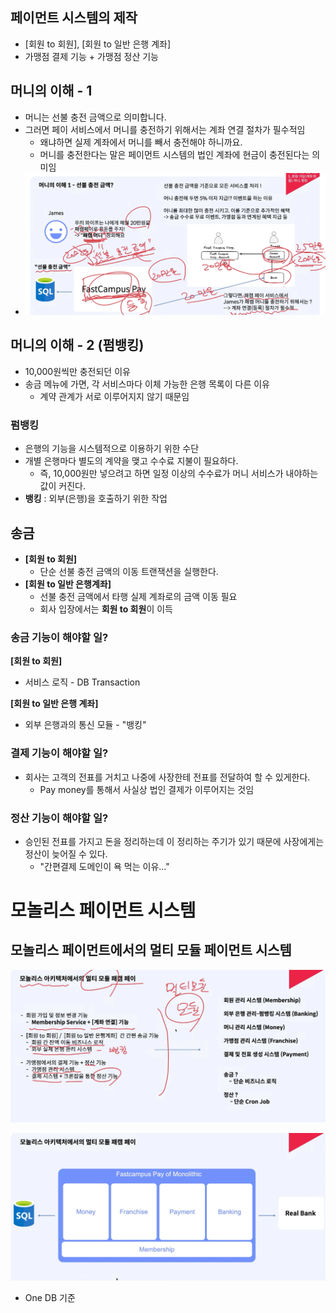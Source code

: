 ## 페이먼트 시스템의 제작

- [회원 to 회원], [회원 to 일반 은행 계좌]
- 가맹점 결제 기능 + 가맹점 정산 기능

## 머니의 이해 - 1

- 머니는 선불 충전 금액으로 의미합니다.
- 그러면 페이 서비스에서 머니를 충전하기 위해서는 계좌 연결 절차가 필수적임
  - 왜냐하면 실제 계좌에서 머니를 빼서 충전해야 하니까요.
  - 머니를 충전한다는 말은 페이먼트 시스템의 법인 계좌에 현금이 충전된다는 의미임
- ![alt text](../ImageDirectory/선불충전금액.png)

## 머니의 이해 - 2 (펌뱅킹)

- 10,000원씩만 충전되던 이유
- 송금 메뉴에 가면, 각 서비스마다 이체 가능한 은행 목록이 다른 이유
  - 계약 관계가 서로 이루어지지 않기 때문임

### 펌뱅킹

- 은행의 기능을 시스템적으로 이용하기 위한 수단
- 개별 은행마다 별도의 계약을 맺고 수수료 지불이 필요하다.
  - 즉, 10,000원만 넣으려고 하면 일정 이상의 수수료가 머니 서비스가 내야하는 값이 커진다.
- **뱅킹** : 외부(은행)을 호출하기 위한 작업


## 송금

- **[회원 to 회원]**
  - 단순 선불 충전 금액의 이동 트랜잭션을 실행한다.
- **[회원 to 일반 은행계좌]**
  - 선불 충전 금액에서 타행 실제 계좌로의 금액 이동 필요
  - 회사 입장에서는 **회원 to 회원**이 이득

### 송금 기능이 해야할 일?

**[회원 to 회원]**
- 서비스 로직 - DB Transaction

**[회원 to 일반 은행 계좌]**
- 외부 은행과의 통신 모듈 - "뱅킹"

### 결제 기능이 해야할 일?

- 회사는 고객의 전표를 거치고 나중에 사장한테 전표를 전달하여 할 수 있게한다.
  - Pay money를 통해서 사실상 법인 결제가 이루어지는 것임

### 정산 기능이 해야할 일?

- 승인된 전표를 가지고 돈을 정리하는데 이 정리하는 주기가 있기 때문에 사장에게는 정산이 늦어질 수 있다.
  - "간편결제 도메인이 욕 먹는 이유..."

# 모놀리스 페이먼트 시스템

## 모놀리스 페이먼트에서의 멀티 모듈 페이먼트 시스템

![alt text](../ImageDirectory/모놀리스_페이먼트.png)

![alt text](../ImageDirectory/페이먼트_모놀리스스_아키텍처.png)

- One DB 기준